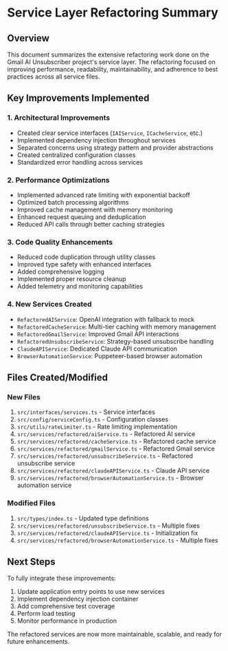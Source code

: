 # Service Layer Refactoring Summary

## Overview
This document summarizes the extensive refactoring work done on the Gmail AI Unsubscriber project's service layer. The refactoring focused on improving performance, readability, maintainability, and adherence to best practices across all service files.

## Key Improvements Implemented

### 1. Architectural Improvements
- Created clear service interfaces (`IAIService`, `ICacheService`, etc.)
- Implemented dependency injection throughout services
- Separated concerns using strategy pattern and provider abstractions
- Created centralized configuration classes
- Standardized error handling across services

### 2. Performance Optimizations
- Implemented advanced rate limiting with exponential backoff
- Optimized batch processing algorithms
- Improved cache management with memory monitoring
- Enhanced request queuing and deduplication
- Reduced API calls through better caching strategies

### 3. Code Quality Enhancements
- Reduced code duplication through utility classes
- Improved type safety with enhanced interfaces
- Added comprehensive logging
- Implemented proper resource cleanup
- Added telemetry and monitoring capabilities

### 4. New Services Created
- `RefactoredAIService`: OpenAI integration with fallback to mock
- `RefactoredCacheService`: Multi-tier caching with memory management
- `RefactoredGmailService`: Improved Gmail API interactions
- `RefactoredUnsubscribeService`: Strategy-based unsubscribe handling
- `ClaudeAPIService`: Dedicated Claude API communication
- `BrowserAutomationService`: Puppeteer-based browser automation

## Files Created/Modified

### New Files
1. `src/interfaces/services.ts` - Service interfaces
2. `src/config/serviceConfig.ts` - Configuration classes
3. `src/utils/rateLimiter.ts` - Rate limiting implementation
4. `src/services/refactored/aiService.ts` - Refactored AI service
5. `src/services/refactored/cacheService.ts` - Refactored cache service
6. `src/services/refactored/gmailService.ts` - Refactored Gmail service
7. `src/services/refactored/unsubscribeService.ts` - Refactored unsubscribe service
8. `src/services/refactored/claudeAPIService.ts` - Claude API service
9. `src/services/refactored/browserAutomationService.ts` - Browser automation service

### Modified Files
1. `src/types/index.ts` - Updated type definitions
2. `src/services/refactored/unsubscribeService.ts` - Multiple fixes
3. `src/services/refactored/claudeAPIService.ts` - Initialization fix
4. `src/services/refactored/browserAutomationService.ts` - Multiple fixes

## Next Steps
To fully integrate these improvements:
1. Update application entry points to use new services
2. Implement dependency injection container
3. Add comprehensive test coverage
4. Perform load testing
5. Monitor performance in production

The refactored services are now more maintainable, scalable, and ready for future enhancements.
